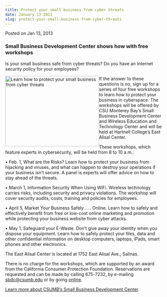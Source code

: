 ```yaml
---
title: Protect your small business from cyber threats
date: January 13 2013
slug: protect-your-small-business-from-cyber-threats
---
```


 



<span class="date">Posted on Jan 13, 2013    </span>
<h3>Small Business Development Center shows how with free
workshops</h3>
<p>Is your small business safe from cyber threats? Do you have an
Internet security policy for your employees?</p>
<p><img alt="Learn how to protect your small business from cyber threats" src="https://news.csumb.edu/sites/default/files/65/attachments/news/images/cyber_security.jpg" style="float:left; width:300px; height:225px">If the answer to
these questions is no, sign up for a series of four free workshops
to learn how to protect your business in cyberspace. The workshops
will be offered by CSU Monterey Bay&#x2019;s Small Business Development
Center and Wireless Education and Technology Center and will be
held at Hartnell College&#x2019;s East Alisal Center.</img></p>
<p>These workshops, which feature experts in cybersecurity, will be
held from 8 to 10 a.m.:</p>
<p>&#x2022; Feb. 1, What are the Risks? Learn how to protect your business
from hijacking and viruses, and what can happen to destroy your
operations if your business isn&#x2019;t secure. A panel is experts will
offer advice on how to stay ahead of the threats.</p>
<p>&#x2022; March 1, Information Security When Using WiFi. Wireless
technology carries risks, including security and privacy
violations. The workshop will cover security audits, costs,
training and policies for employees.</p>
<p>&#x2022; April 5, Market Your Business Safely . . . Online. Learn how
to safely and effectively benefit from free or low-cost online
marketing and promotion while protecting your business website from
cyber attacks.</p>
<p>&#x2022; May 1, Safeguard your E-Waste. Don&#x2019;t give away your identity
when you dispose your equipment. Learn how to safely protect your
files, data and other confidential information on desktop
computers, laptops, iPads, smart phones and other electronics.</p>
<p>The East Alisal Center is located at 1752 East Alisal Ave.,
Salinas.</p>
<p>There is no charge for the workshops, which are supported by an
award from the California Consumer Protection Foundation.
Reservations are requested and can be made by calling 675-7232, by
e-mailing <a href="mailto:sbdc@csumb.edu">sbdc@csumb.edu</a> or by
going <a href="https://bit.ly/sbdcworkshops" rel="nofollow">online</a>.</p>
<p><a href="https://csumb.edu/sbdc" rel="nofollow">Learn more about
CSUMB&#x2019;s Small Business Development Center</a>.&#xA0;</p>





 
